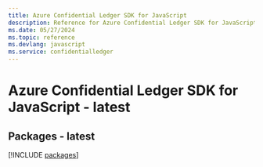 ```yaml
---
title: Azure Confidential Ledger SDK for JavaScript
description: Reference for Azure Confidential Ledger SDK for JavaScript
ms.date: 05/27/2024
ms.topic: reference
ms.devlang: javascript
ms.service: confidentialledger
---
```

# Azure Confidential Ledger SDK for JavaScript - latest
## Packages - latest
[!INCLUDE [packages](confidential-ledger-index.md)]